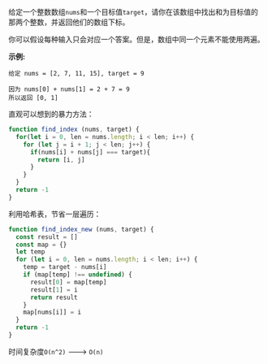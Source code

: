 给定一个整数数组`nums`和一个目标值`target`，请你在该数组中找出和为目标值的那两个整数，并返回他们的数组下标。

你可以假设每种输入只会对应一个答案。但是，数组中同一个元素不能使用两遍。

**示例:**
```
给定 nums = [2, 7, 11, 15], target = 9

因为 nums[0] + nums[1] = 2 + 7 = 9
所以返回 [0, 1]
```

直观可以想到的暴力方法：
```js
function find_index (nums, target) {
  for(let i = 0, len = nums.length; i < len; i++) {
    for (let j = i + 1; j < len; j++) {
      if(nums[i] + nums[j] === target){
        return [i, j]
      }
    }
  }
  return -1
}
```

利用哈希表，节省一层遍历：
```js
function find_index_new (nums, target) {
  const result = []
  const map = {}
  let temp
  for (let i = 0, len = nums.length; i < len; i++) {
    temp = target - nums[i]
    if (map[temp] !== undefined) {
      result[0] = map[temp]
      result[1] = i
      return result
    }
    map[nums[i]] = i
  }
  return -1
}
```

时间复杂度`O(n^2)` ---> `O(n)`
